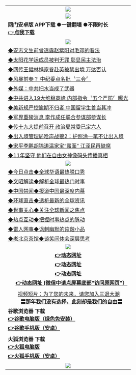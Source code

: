<table>
  <tr>
  <td align=center><img src="https://github.com/gyhhx/image-upload/blob/master/%E7%BD%91%E9%97%A8%E5%BE%AE%E4%BF%A1%E4%BD%BF%E7%94%A8%E8%AF%B4%E6%98%8E-new.jpg" />
  </td>
  </tr>
  <tr>
    <td align=center><img src="https://github.com/gyhhx/image-upload/blob/master/gy1-wxsm.png" /></td>
  </tr>
   <tr>
    <td align=left>
 <b>网门安卓版 APP下载 ●一键翻墙 ●不限时长</b><br/> 
 <a href="http://t.cn/RCxtbOo">👉<b>点我下载</a><br/>
    </td>
    </tr>
   <tr>
    <td align=center><img src="https://github.com/gyhhx/image-upload/blob/master/yaowen.jpg" /></td>
  </tr>
<tr>
<td align=left>
<a href="https://s3-eu-west-1.amazonaws.com/ogatei/oGate.htm?c830374&from=gityw">◆安志文生前曾透露赵紫阳对毛邓的看法</a><br/>
</td>
 </tr>
<tr>
<td align=left>
<a href="https://s3-eu-west-1.amazonaws.com/ogatei/oGate.htm?c830334&from=gityw">◆太阳花学运成员被判无罪 彰显民主法治</a><br/>
</td>
   </tr>
   <tr>
<td align=left>
<a href="https://s3-eu-west-1.amazonaws.com/ogatei/oGate.htm?c830351&from=gityw">◆网传王健林携家眷赴英被禁出境 万达否认</a><br/>
</td>
   </tr>
<tr>
<td align=left>
<a href="https://s3-eu-west-1.amazonaws.com/ogatei/oGate.htm?c830329&from=gityw">◆风暴前奏？ 中纪委点名批〝三会〞</a><br/>
</td>
  </tr>
   <tr>
<td align=left>
<a href="https://s3-eu-west-1.amazonaws.com/ogatei/oGate.htm?c830352&from=gityw">◆外媒：中共把水当成了武器</a><br/>
</td>
   </tr>
   <tr>
<td align=left>
<a href="https://s3-eu-west-1.amazonaws.com/ogatei/oGate.htm?c830303&from=gityw">◆中共进入19大维稳高峰 内部指令〝五个严防〞曝光</a><br/>
</td>
   </tr>
    <tr>
<td align=left>
<a href="https://s3-eu-west-1.amazonaws.com/ogatei/oGate.htm?c830313&from=gityw">◆美新规严控逾期不归者 中国留学生首当其冲</a><br/>
</td>
   </tr>
    <tr>
<td align=left>
<a href="https://s3-eu-west-1.amazonaws.com/ogatei/oGate.htm?c830312&from=gityw">◆军界重磅消息 李作成任联合参谋部参谋长</a><br/>
</td>
  </tr>
 <tr>
<td align=left>
<a href="https://s3-eu-west-1.amazonaws.com/ogatei/oGate.htm?c830309&from=gityw">◆传十九大提前召开 政治局常委已定六人</a><br/>
</td>
   </tr> 
   <tr>
<td align=left>
<a href="https://s3-eu-west-1.amazonaws.com/ogatei/oGate.htm?c830311&from=gityw">◆出入境管理局呛声战狼2：护照涂一笔不让出入境</a><br/>
</td>
   </tr>
    <tr>
<td align=left>
<a href="https://s3-eu-west-1.amazonaws.com/ogatei/oGate.htm?c830302&from=gityw">◆宋平李鹏胡锦涛温家宝“露面” 江泽民再缺席</a><br/>
</td>
   </tr>
    <tr>
<td align=left>
<a href="https://s3-eu-west-1.amazonaws.com/ogatei/oGate.htm?c830343&from=gityw">◆11年坚守 他们在自由女神像码头传播真相</a><br/>
 </td>
 </tr>
    <tr>
    <td align=center><img src="https://github.com/gyhhx/image-upload/blob/master/shipin.jpg" /></td>
  </tr>
 <tr>
   <td align=left> 
<a href="https://s3-eu-west-1.amazonaws.com/ogatei/oGate.htm?c816850&from=gityw">◆今日点击◆全球华语最热脱口秀</a><br/>
    </td>
  </tr>
  <tr>
   <td align=left>
<a href="https://s3-eu-west-1.amazonaws.com/ogatei/oGate.htm?c816857&from=gityw">◆文昭解读◆解析全球最热门时事</a><br/>
    </td>
  </tr>
  <tr>
  <td align=left>
<a href="https://s3-eu-west-1.amazonaws.com/ogatei/oGate.htm?c816860&from=gityw">◆中国禁闻◆报道中国最深度内幕</a><br/>
   </tr>
  <tr>
     <td align=left>
<a href="https://s3-eu-west-1.amazonaws.com/ogatei/oGate.htm?c816855&from=gityw">◆环球直击◆透析最新的全球资讯</a><br/>
   </tr>
   <tr>
      <td align=left>
<a href="https://s3-eu-west-1.amazonaws.com/ogatei/oGate.htm?c816851&from=gityw">◆世事关心◆关注全球新闻之焦点</a><br/>
   </tr>
   <tr>
     <td align=left>
<a href="https://s3-eu-west-1.amazonaws.com/ogatei/oGate.htm?c816852&from=gityw">◆热点互动◆把握时事热点的脉动</a><br/>
   </tr>
   <tr>
      <td align=left>
<a href="https://s3-eu-west-1.amazonaws.com/ogatei/oGate.htm?c816694&from=gityw">◆雷人网事◆讽刺幽默的诙谐小品</a><br/>
   </tr>
   <tr>
    <td align=left>
<a href="https://s3-eu-west-1.amazonaws.com/ogatei/oGate.htm?c816650&from=gityw">◆老北京茶馆◆谈笑间体会深层思考</a><br/>
   </tr>
    <tr>
    <td align=center><img src="https://github.com/gyhhx/image-upload/blob/master/tongdao2.jpg" /></td>
  </tr>
    <tr>
      <td align=center>
      <a href="https://s3-eu-west-1.amazonaws.com/ogatei/oGate.htm?from=gygit6"><b>👉动态网址</b></a><br/>
      <a href="https://s3.amazonaws.com/ogate/oGate.htm?from=gygit2"><b>👉动态网址</b></a><br/>
      <a href="https://s3.ca-central-1.amazonaws.com/ogatec/oGate.htm?from=gygitc"><b>👉动态网址</b></a><br/>
      <a href="https://s3-us-west-1.amazonaws.com/ogaten/oGate.htm?from=gygit1"><b>👉动态网址 (微信中请点屏幕底部“访问原网页”）</b></a><br/>
    </td>
  </tr>
  <tr>
  <td align=center>
  <a href="https://s3-eu-west-1.amazonaws.com/ogatei/oGate.htm?c816846_2_1&from=gitST">视频短片：为了您的未来，请您加入三退大潮</a><br/>
      <a href="https://s3-eu-west-1.amazonaws.com/ogatei/oGate.htm?ogST.aspx&from=gitST"><b>〓那年我们没有选择，此刻却是我们的自由〓<br/></a>
      </td>
  </tr>
 
   <tr>
    <td align=left>
<b>谷歌浏览器 下载<br/>
<a href="http://t.cn/RCSpFgG">👉谷歌电脑版（绿色免安装）</a><br/>
<a href="http://t.cn/RCSp1nX">👉谷歌手机版（安卓）</a>
</td>
  </tr>
  <tr>
    <td align=left>
<b>火狐浏览器 下载<br/>
<a href="http://t.cn/RCS0P53">👉火狐电脑版</a><br/>
<a href="http://t.cn/RCSpgCO">👉火狐手机版（安卓）</a>
</td>
  </tr>
   <tr>
    <td align=center><img src="https://cloud.githubusercontent.com/assets/11880933/15631437/70d0a74e-259d-11e6-946f-6237b4b657bd.jpg"/></td>
  </tr>
</table>   
